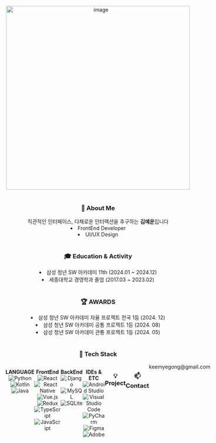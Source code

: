 <br>

<div align="center">
  <img width="500" alt="image" ![KEEMYEGONG](
    src="https://github.com/user-attachments/assets/1cc95b7e-32e5-4d80-8e8a-114802dc0717")>
  
  <br>
  <br>

  <h3> 🔎 About Me </h3>
  직관적인 인터페이스, 다채로운 인터랙션을 추구하는 <b>김예운</b>입니다<br>
  <li>FrontEnd Developer<br></li>
  <li>UI/UX Design</li>

  <br>

  <h3> 🎓 Education & Activity </h3>
  <li>삼성 청년 SW 아카데미 11th (2024.01 ~ 2024.12)</li>
  <li>세종대학교 경영학과 졸업 (2017.03 ~ 2023.02)</li>

  <br>

  <h3> 🏆 AWARDS </h3>
  <li>삼성 청년 SW 아카데미 자율 프로젝트 전국 1등 (2024. 12)</li>
  <li>삼성 청년 SW 아카데미 공통 프로젝트 1등 (2024. 08)</li>
  <li>삼성 청년 SW 아카데미 관통 프로젝트 1등 (2024. 05)</li>
  
  <br>
  
  <h3> 📜 Tech Stack </h3>
  <div style="display: flex; align-items: flex-start;">
 
  <b>LANGUAGE</b> <br>
  ![Python](https://img.shields.io/badge/python-3670A0?style=for-the-badge&logo=python&logoColor=ffdd54)
  ![Kotlin](https://img.shields.io/badge/kotlin-%237F52FF.svg?style=for-the-badge&logo=kotlin&logoColor=white)
  ![Java](https://img.shields.io/badge/java-%23ED8B00.svg?style=for-the-badge&logo=openjdk&logoColor=white)

  <b>FrontEnd</b> <br>
	![React](https://img.shields.io/badge/react-%2320232a.svg?style=for-the-badge&logo=react&logoColor=%2361DAFB)
  ![React Native](https://img.shields.io/badge/react_native-%2320232a.svg?style=for-the-badge&logo=react&logoColor=%2361DAFB)
  ![Vue.js](https://img.shields.io/badge/vuejs-%2335495e.svg?style=for-the-badge&logo=vuedotjs&logoColor=%234FC08D)
  ![Redux](https://img.shields.io/badge/redux-%23593d88.svg?style=for-the-badge&logo=redux&logoColor=white)
  ![TypeScript](https://img.shields.io/badge/typescript-%23007ACC.svg?style=for-the-badge&logo=typescript&logoColor=white)
  ![JavaScript](https://img.shields.io/badge/javascript-%23323330.svg?style=for-the-badge&logo=javascript&logoColor=%23F7DF1E)
  

  <b>BackEnd</b> <br>
  ![Django](https://img.shields.io/badge/django-%23092E20.svg?style=for-the-badge&logo=django&logoColor=white)
	![MySQL](https://img.shields.io/badge/mysql-4479A1.svg?style=for-the-badge&logo=mysql&logoColor=white)
  ![SQLite](https://img.shields.io/badge/sqlite-%2307405e.svg?style=for-the-badge&logo=sqlite&logoColor=white)<br>

  <b>IDEs & ETC</b> <br>
  ![Android Studio](https://img.shields.io/badge/android%20studio-346ac1?style=for-the-badge&logo=android%20studio&logoColor=white)
  ![Visual Studio Code](https://img.shields.io/badge/Visual%20Studio%20Code-0078d7.svg?style=for-the-badge&logo=visual-studio-code&logoColor=white)
  ![PyCharm](https://img.shields.io/badge/pycharm-143?style=for-the-badge&logo=pycharm&logoColor=black&color=black&labelColor=green)
  ![Figma](https://img.shields.io/badge/figma-%23F24E1E.svg?style=for-the-badge&logo=figma&logoColor=white)
  ![Adobe](https://img.shields.io/badge/adobe-%23FF0000.svg?style=for-the-badge&logo=adobe&logoColor=white)
  

<!--     
  <div align='center'>
    <img src="https://github-readme-stats.vercel.app/api/top-langs/?username=keemyegong"/>
  </div>
-->

  <br>

  <h3>💡 Project</h3>
  <table align="center">
  <tr>
    <th>Title</th>
     <th>Description</th>
    <th>Skills</th>
    <th>Link</th>
  </tr>
  <tr>
    <td>응급상황 신속 지원 앱 PushOfLife (2024)</td>
     <td>Wear OS 기반 응급상황 알림 및 CPR 실시간 피드백 서비스</td>
    <td>Kotlin, Android SDK, Redis, MongoDB, WebFlux, BLE, etc.</td>
   <td>https://github.com/keemyegong/project-PushOfLife.git</td>
  </tr>
  <tr>
    <td>식단/식비 자동화 앱 AllEat! (2024)</td>
     <td>결제 내역 기반 식단/식비 기록 자동화 및 통합 관리 분석 서비스</td>
    <td>React Native, Spring Boot, TypeScript, Amazon S3, YOLOv10, MySQL etc.</td>
   <td>https://github.com/keemyegong/project-AllEat.git</td>
  </tr>
  <tr>
    <td>감정 모니터링 및 분석 도구 Happy:RE (2024)</td>
     <td>학습 AI 모델 기반 대화형 감정 기록을 통한 이용자의 감정 모니터링 및 분석 서비스</td>
    <td>React, Spring Boot, MySQL, Amazon S3, LangChain, etc.</td>
   <td>https://github.com/keemyegong/project-Happy-RE.git</td>
  </tr>
  <tr>
    <td>영화 추천 플랫폼 MEOVA (2024)</td>
     <td>Open API를 활용한 SNS 기반 검색 최적화 영화 추천 웹 플랫폼</td>
    <td>Python, Django, Vue, MySQL, Adobe, etc.</td>
   <td>https://github.com/keemyegong/project-MEOVA.git</td>
  </tr>
  </tr>
    <tr>
    <td>웹소켓 통신 실시간 게임 PONGDANG (2024)</td>
     <td>육지 위에 마지막까지 살아남는 플레이어가 승자가 되는 전략 알 까기 게임</td>
    <td>Python, Pygame, WebSocket, Adobe</td>
   <td>https://github.com/keemyegong/project-PONDANG.git</td>
  </tr>
</table>

<br>

  <h3> 📫 Contact  </h3>
  keemyegong@gmail.com

</div>

<br>
